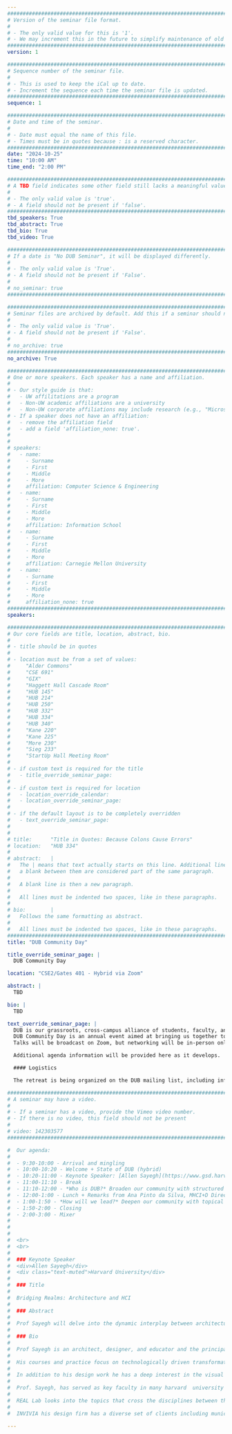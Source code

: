 ```yaml
---
################################################################################
# Version of the seminar file format.
#
# - The only valid value for this is '1'.
# - We may increment this in the future to simplify maintenance of old seminars.
################################################################################
version: 1

################################################################################
# Sequence number of the seminar file.
#
# - This is used to keep the iCal up to date.
# - Increment the sequence each time the seminar file is updated.
################################################################################
sequence: 1

################################################################################
# Date and time of the seminar.
#
# - Date must equal the name of this file.
# - Times must be in quotes because : is a reserved character.
################################################################################
date: "2024-10-25"
time: "10:00 AM"
time_end: "2:00 PM"

################################################################################
# A TBD field indicates some other field still lacks a meaningful value.
#
# - The only valid value is 'true'.
# - A field should not be present if 'false'.
################################################################################
tbd_speakers: True
tbd_abstract: True
tbd_bio: True
tbd_video: True

################################################################################
# If a date is "No DUB Seminar", it will be displayed differently.
#
# - The only valid value is 'True'.
# - A field should not be present if 'False'.
#
# no_seminar: true
################################################################################

################################################################################
# Seminar files are archived by default. Add this if a seminar should not be.
#
# - The only valid value is 'True'.
# - A field should not be present if 'False'.
#
# no_archive: true
################################################################################
no_archive: True

################################################################################
# One or more speakers. Each speaker has a name and affiliation.
#
# - Our style guide is that:
#   - UW affilitations are a program
#   - Non-UW academic affiliations are a university
#   - Non-UW corporate affiliations may include research (e.g., "Microsoft Research")
# - If a speaker does not have an affiliation:
#   - remove the affiliation field
#   - add a field 'affiliation_none: true'.
#
#
# speakers:
#   - name:
#     - Surname
#     - First
#     - Middle
#     - More
#     affiliation: Computer Science & Engineering
#   - name:
#     - Surname
#     - First
#     - Middle
#     - More
#     affiliation: Information School
#   - name:
#     - Surname
#     - First
#     - Middle
#     - More
#     affiliation: Carnegie Mellon University
#   - name:
#     - Surname
#     - First
#     - Middle
#     - More
#     affiliation_none: true
################################################################################
speakers:

################################################################################
# Our core fields are title, location, abstract, bio.
#
# - title should be in quotes
#
# - location must be from a set of values:
#     "Alder Commons"
#     "CSE 691"
#     "GIX"
#     "Haggett Hall Cascade Room"
#     "HUB 145"
#     "HUB 214"
#     "HUB 250"
#     "HUB 332"
#     "HUB 334"
#     "HUB 340"
#     "Kane 220"
#     "Kane 225"
#     "More 230"
#     "Sieg 233"
#     "StartUp Hall Meeting Room"
#
# - if custom text is required for the title
#   - title_override_seminar_page:
#
# - if custom text is required for location
#   - location_override_calendar:
#   - location_override_seminar_page:
#
# - if the default layout is to be completely overridden
#   - text_override_seminar_page:
#
#
# title:      "Title in Quotes: Because Colons Cause Errors"
# location:   "HUB 334"
#
# abstract:   |
#   The | means that text actually starts on this line. Additional lines without
#   a blank between them are considered part of the same paragraph.
#
#   A blank line is then a new paragraph.
#
#   All lines must be indented two spaces, like in these paragraphs.
#
# bio:        |
#   Follows the same formatting as abstract.
#
#   All lines must be indented two spaces, like in these paragraphs.
################################################################################
title: "DUB Community Day"

title_override_seminar_page: |
  DUB Community Day

location: "CSE2/Gates 401 - Hybrid via Zoom"

abstract: |
  TBD

bio: |
  TBD

text_override_seminar_page: |
  DUB is our grassroots, cross-campus alliance of students, faculty, and industry partners interested in HCI and Design & UW.
  DUB Community Day is an annual event aimed at bringing us together to reflect on our community, welcome newcomers, share fresh ideas, and socialize.
  Talks will be broadcast on Zoom, but networking will be in-person only.

  Additional agenda information will be provided here as it develops.

  #### Logistics

  The retreat is being organized on the DUB mailing list, including information on how to RSVP and participate.

################################################################################
# A seminar may have a video.
#
# - If a seminar has a video, provide the Vimeo video number.
# - If there is no video, this field should not be present
#
# video: 142303577
################################################################################

#  Our agenda:
#
#  - 9:30-10:00 - Arrival and mingling
#  - 10:00-10:20 - Welcome + State of DUB (hybrid)
#  - 10:20-11:00 - Keynote Speaker: [Allen Sayegh](https://www.gsd.harvard.edu/person/allen-sayegh/) (hybrid).
#  - 11:00-11:10 - Break
#  - 11:10-12:00 - *Who is DUB?* Broaden our community with structured networking
#  - 12:00-1:00 - Lunch + Remarks from Ana Pinto da Silva, MHCI+D Director (hybrid)
#  - 1:00-1:50 - *How will we lead?* Deepen our community with topical networking
#  - 1:50-2:00 - Closing
#  - 2:00-3:00 - Mixer
#
#
#
#  <br>
#  <br>
#
#  ### Keynote Speaker
#  <div>Allen Sayegh</div>
#  <div class="text-muted">Harvard University</div>
#
#  ### Title
#
#  Bridging Realms: Architecture and HCI
#
#  ### Abstract
#
#  Prof Sayegh will delve into the dynamic interplay between architecture and Human-Computer Interaction (HCI). He will explore the potential that emerges at the crossroads of these two disciplines, drawing from the  innovative projects at his firm INVIVIA and his research at the REAL Lab at Harvard University unveiling the potentials of transformative power of this convergence. 
#
#  ### Bio
#
#  Prof Sayegh is an architect, designer, and educator and the principal of INVIVIA – an award winning design firm head the Responsive Environments and Artifacts Lab at Harvard University GSD where he has been teaching as a practicing professor for more than two decades. 
#
#  His courses and practice focus on technologically driven transformative design, exploring potentials of media and technology integrated built environment, Interaction design and the study of architectural and urban space thought through the impact of changing technology. His work is characterized as the cross between between the disciplines of architecture, digital art and design in coming up with innovative solutions to new and complex  problems. 
#
#  In addition to his design work he has a deep interest in the visual arts and has been a recurring visiting professor at the Harvard Carpenter Center of Visual and Environmental Studies offering courses in the areas of media and the built environment such as; Sculpting Motion, Interactive Spaces, Augmented Architecture, Cinematic Architecture, and Responsive Environments.
#
#  Prof. Sayegh, has served as key faculty in many harvard  university interdisciplinary initiatives at Harvard among them the Alive group with Wyss Institute at Harvard and LDT the laboratory of Design Technologies. He has published and exhibited extensively and in many prestigious venues including the Guggenheim NY, The Duomo in Florence, The Storefront of Art and he has been part of many architecture and art biennales including Moscow, Kwangju, and Venice Biennales. 
#
#  REAL Lab looks into the topics that cross the disciplines between the built environment, technology and human experience. 
#
#  INVIVIA his design firm has a diverse set of clients including municipalities, corporations and NGOs such as Microsoft, Boeing, LG, The city of Copenhagen, Bergamo in Italy, City of NY, Calgary, MIT/DARPA, NY Museum of Natural History, The IOC, Hewlett Packard, SAMSUNG, and more.

---
```

